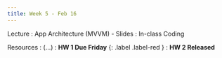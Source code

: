 ```yaml
---
title: Week 5 - Feb 16
---
```


Lecture
: App Architecture (MVVM) - Slides
  : In-class Coding

Resources
: (...)
  : **HW 1 Due Friday** {: .label .label-red }
  : **HW 2 Released**